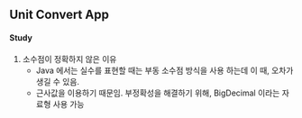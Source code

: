 ## Unit Convert App

#### Study

1. 소수점이 정확하지 않은 이유
    - Java 에서는 실수를 표현할 때는 부동 소수점 방식을 사용 하는데 이 때, 오차가 생길 수 있음.
    - 근사값을 이용하기 때문임. 부정확성을 해결하기 위해, BigDecimal 이라는 자료형 사용 가능
    